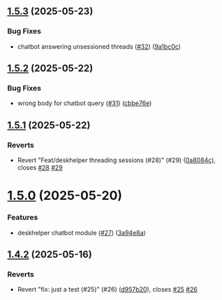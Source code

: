 ## [1.5.3](https://github.com/phonevox/voxbot/compare/v1.5.2...v1.5.3) (2025-05-23)


### Bug Fixes

* chatbot answering unsessioned threads ([#32](https://github.com/phonevox/voxbot/issues/32)) ([9a1bc0c](https://github.com/phonevox/voxbot/commit/9a1bc0cf2c01e8470bbd4f00816b49e89ecc9775))



## [1.5.2](https://github.com/phonevox/voxbot/compare/v1.5.1...v1.5.2) (2025-05-22)


### Bug Fixes

* wrong body for chatbot query ([#31](https://github.com/phonevox/voxbot/issues/31)) ([cbbe76e](https://github.com/phonevox/voxbot/commit/cbbe76e210499131dc8bebd69a2d50ed4a7849d0))



## [1.5.1](https://github.com/phonevox/voxbot/compare/v1.5.0...v1.5.1) (2025-05-22)


### Reverts

* Revert "Feat/deskhelper threading sessions (#28)" (#29) ([0a8084c](https://github.com/phonevox/voxbot/commit/0a8084c7e21d409a1818acf1be02b20802298b81)), closes [#28](https://github.com/phonevox/voxbot/issues/28) [#29](https://github.com/phonevox/voxbot/issues/29)



# [1.5.0](https://github.com/phonevox/voxbot/compare/v1.4.2...v1.5.0) (2025-05-20)


### Features

* deskhelper chatbot module ([#27](https://github.com/phonevox/voxbot/issues/27)) ([3a94e8a](https://github.com/phonevox/voxbot/commit/3a94e8a4b801a1768c40d1bb506473a3e86d5048))



## [1.4.2](https://github.com/phonevox/voxbot/compare/v1.4.1...v1.4.2) (2025-05-16)


### Reverts

* Revert "fix: just a test (#25)" (#26) ([d957b20](https://github.com/phonevox/voxbot/commit/d957b204bc55eaaae80530505e6123a6671d5848)), closes [#25](https://github.com/phonevox/voxbot/issues/25) [#26](https://github.com/phonevox/voxbot/issues/26)




